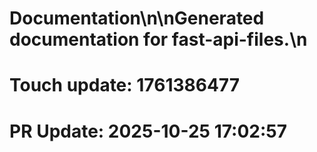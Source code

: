 # Documentation\n\nGenerated documentation for fast-api-files.\n

# Touch update: 1761386477

# PR Update: 2025-10-25 17:02:57
